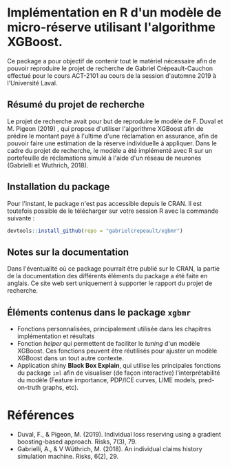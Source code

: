 # Implémentation en R d'un modèle de micro-réserve utilisant l'algorithme XGBoost.
Ce package a pour objectif de contenir tout le matériel nécessaire afin de pouvoir reproduire le projet de recherche de Gabriel Crépeault-Cauchon effectué pour le cours ACT-2101 au cours de la session d'automne 2019 à l'Université Laval.

## Résumé du projet de recherche
Le projet de recherche avait pour but de reproduire le modèle de F. Duval et M. Pigeon (2019) , qui propose d'utiliser l'algorithme XGBoost afin de prédire le montant payé à l'ultime d'une réclamation en assurance, afin de pouvoir faire une estimation de la réserve individuelle à appliquer. Dans le cadre du projet de recherche, le modèle a été implémenté avec R sur un portefeuille de réclamations simulé à l'aide d'un réseau de neurones (Gabrielli et Wuthrich, 2018).

## Installation du package
Pour l'instant, le package n'est pas accessible depuis le CRAN. Il est toutefois possible de le télécharger sur votre session R avec la commande suivante : 

```r
devtools::install_github(repo = "gabrielcrepeault/xgbmr")
```

## Notes sur la documentation
Dans l'éventualité où ce package pourrait être publié sur le CRAN, la partie de la documentation des différents éléments du package a été faite en anglais. Ce site web sert uniquement à supporter le rapport du projet de recherche.


## Éléments contenus dans le package `xgbmr`
* Fonctions personnalisées, principalement utilisée dans les chapitres implémentation et résultats
* Fonction *helper* qui permettent de faciliter le *tuning* d'un modèle XGBoost. Ces fonctions peuvent être réutilisés pour ajuster un modèle XGBoost dans un tout autre contexte.
* Application shiny **Black Box Explain**, qui utilise les principales fonctions du package `iml` afin de visualiser (de façon interactive) l'interprétabilité du modèle (Feature importance, PDP/ICE curves, LIME models, pred-on-truth graphs, etc).

# Références

* Duval, F., & Pigeon, M. (2019). Individual loss reserving using a gradient boosting-based approach. Risks, 7(3), 79.
* Gabrielli, A., & V Wüthrich, M. (2018). An individual claims history simulation machine. Risks, 6(2), 29.



